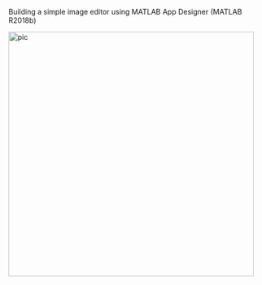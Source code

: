 Building a simple image editor using MATLAB App Designer (MATLAB R2018b)

<img width="482" alt="pic" src="https://user-images.githubusercontent.com/25295515/99425029-5e275a00-2928-11eb-9c66-4dff322b3956.png">
